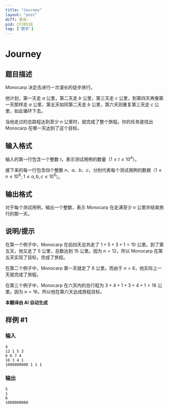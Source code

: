 ```yaml
---
title: "Journey"
layout: "post"
diff: 普及-
pid: CF2051B
tag: ['数学']
---
```


# Journey

## 题目描述

Monocarp 决定去进行一次漫长的徒步旅行。

他计划，第一天走 $a$ 公里，第二天走 $b$ 公里，第三天走 $c$ 公里，到第四天再像第一天那样走 $a$ 公里，第五天如同第二天走 $b$ 公里，第六天则重复第三天走 $c$ 公里，如此循环下去。

当他走过的总路程达到至少 $n$ 公里时，就完成了整个旅程。你的任务是找出 Monocarp 在哪一天达到了这个目标。

## 输入格式

输入的第一行包含一个整数 $t$，表示测试用例的数量（$1 \le t \le 10^4$）。

接下来的每一行包含四个整数 $n$、$a$、$b$、$c$，分别代表每个测试用例的数据（$1 \le n \le 10^9$; $1 \le a, b, c \le 10^6$）。

## 输出格式

对于每个测试用例，输出一个整数，表示 Monocarp 在走满至少 $n$ 公里并结束旅行的那一天。

## 说明/提示

在第一个例子中，Monocarp 在前四天总共走了 $1 + 5 + 3 + 1 = 10$ 公里。到了第五天，他又走了 $5$ 公里，总数达到 $15$ 公里。因为 $n = 12$，所以 Monocarp 在第五天实现了目标，完成了旅程。

在第二个例子中，Monocarp 第一天就走了 $6$ 公里。而由于 $n = 6$，他实际上一天就完成了旅程。

在第三个例子中，Monocarp 在六天内的总行程为 $3 + 4 + 1 + 3 + 4 + 1 = 16$ 公里。因为 $n = 16$，所以他在第六天达成旅程目标。

 **本翻译由 AI 自动生成**

## 样例 #1

### 输入

```
4
12 1 5 3
6 6 7 4
16 3 4 1
1000000000 1 1 1
```

### 输出

```
5
1
6
1000000000
```

